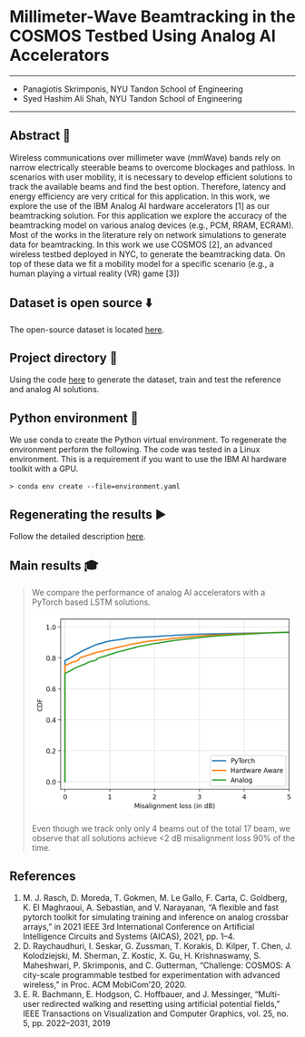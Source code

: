 # Millimeter-Wave Beamtracking in the COSMOS Testbed Using Analog AI Accelerators
---
* Panagiotis Skrimponis, NYU Tandon School of Engineering
* Syed Hashim Ali Shah, NYU Tandon School of Engineering
---

## Abstract &#x1F4D8;
Wireless communications over millimeter wave (mmWave) bands rely on narrow electrically steerable beams to overcome blockages and pathloss. In scenarios with user mobility, it is necessary to develop efficient solutions to track the available beams and find the best option. Therefore, latency and energy efficiency are very critical for this application. In this work, we explore the use of the IBM Analog AI hardware accelerators [1] as our beamtracking solution. For this application we explore the accuracy of the beamtracking model on various analog devices (e.g., PCM, RRAM, ECRAM). Most of the works in the literature rely on network simulations to generate data for beamtracking. In this work we use COSMOS [2], an advanced wireless testbed deployed in NYC, to generate the beamtracking data. On top of these data we fit a mobility model for a specific scenario (e.g., a human playing a virtual reality (VR) game [3])

## Dataset is open source :arrow_down:
The open-source dataset is located [here](https://drive.google.com/file/d/1J3RXL1FtX_H-Bjax4-G_3GRF6OosaxbD/view?usp=share_link).

## Project directory :open_file_folder:
Using the code [here](https://github.com/skrimpon/mmw-beamtrack/tree/main/project) to generate the dataset, train and test the reference and analog AI solutions.

## Python environment :snake:

We use conda to create the Python virtual environment. To regenerate the environment perform the following. The code was tested
in a Linux environment. This is a requirement if you want to use the IBM AI hardware toolkit with a GPU.

```shell
> conda env create --file=environment.yaml
```

## Regenerating the results :arrow_forward:
Follow the detailed description [here](https://github.com/skrimpon/mmw-beamtrack/tree/main/project/README.md).


## Main results :mortar_board:
> We compare the performance of analog AI accelerators with a PyTorch based LSTM solutions.
> 
> ![Results](https://raw.githubusercontent.com/skrimpon/mmw-beamtrack/main/performance_eval.png)
>
> Even though we track only only 4 beams out of the total 17 beam, we observe that all solutions achieve <2 dB misalignment loss 90% of the time. 

## References
1. M. J. Rasch, D. Moreda, T. Gokmen, M. Le Gallo, F. Carta, C. Goldberg, K. El Maghraoui, A. Sebastian, and V. Narayanan, “A flexible and fast pytorch
   toolkit for simulating training and inference on analog crossbar arrays,” in 2021 IEEE 3rd International Conference on Artificial Intelligence Circuits and
   Systems (AICAS), 2021, pp. 1–4.
2. D. Raychaudhuri, I. Seskar, G. Zussman, T. Korakis, D. Kilper, T. Chen, J. Kolodziejski, M. Sherman, Z. Kostic, X. Gu, H. Krishnaswamy, S. Maheshwari,
   P. Skrimponis, and C. Gutterman, “Challenge: COSMOS: A city-scale programmable testbed for experimentation with advanced wireless,” in Proc. ACM
   MobiCom’20, 2020.
3. E. R. Bachmann, E. Hodgson, C. Hoffbauer, and J. Messinger, “Multi-user redirected walking and resetting using artificial potential fields,” IEEE
   Transactions on Visualization and Computer Graphics, vol. 25, no. 5, pp. 2022–2031, 2019
